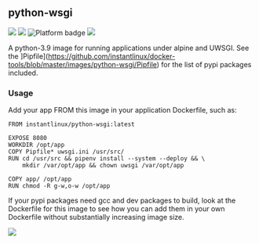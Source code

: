 ## python-wsgi
[![](https://img.shields.io/docker/v/instantlinux/python-wsgi?sort=date)](https://gitlab.com/instantlinux/docker-tools/-/blob/master/images/python-wsgi "Version badge") [![](https://img.shields.io/docker/image-size/instantlinux/python-wsgi?sort=date)](https://hub.docker.com/r/instantlinux/python-wsgi/tags "Image badge") ![](https://img.shields.io/badge/platform-amd64%20arm64%20arm%2Fv6%20arm%2Fv7-blue "Platform badge") [![](https://img.shields.io/badge/dockerfile-latest-blue)](https://gitlab.com/instantlinux/docker-tools/-/blob/master/images/python-wsgi/Dockerfile "dockerfile")

A python-3.9 image for running applications under alpine and UWSGI. See the ]Pipfile](https://github.com/instantlinux/docker-tools/blob/master/images/python-wsgi/Pipfile) for the list of pypi packages included.

### Usage
Add your app FROM this image in your application Dockerfile, such as:
```
FROM instantlinux/python-wsgi:latest

EXPOSE 8080
WORKDIR /opt/app
COPY Pipfile* uwsgi.ini /usr/src/
RUN cd /usr/src && pipenv install --system --deploy && \
    mkdir /var/opt/app && chown uwsgi /var/opt/app

COPY app/ /opt/app
RUN chmod -R g-w,o-w /opt/app
```

If your pypi packages need gcc and dev packages to build, look at the Dockerfile for this image to see how you can add them in your own Dockerfile without substantially increasing image size.

[![](https://img.shields.io/badge/license-GPL--3.0-red.svg)](https://choosealicense.com/licenses/gpl-3.0/ "License badge")
